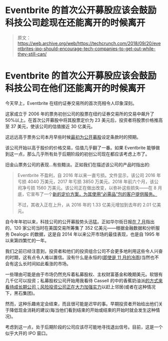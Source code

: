 # Eventbrite 的首次公开募股应该会鼓励科技公司趁现在还能离开的时候离开

> 原文：<https://web.archive.org/web/https://techcrunch.com/2018/09/20/eventbrites-ipo-should-encourage-tech-companies-to-get-out-while-they-still-can/>

# Eventbrite 的首次公开募股应该会鼓励科技公司在他们还能离开的时候离开

今天早上，Eventbrite 在纽约证券交易所的首次亮相令人印象深刻。

这家成立于 2006 年的票务初创公司的股票在纽约证券交易所的交易中飙升了 50%以上。在首次公开募股中将其股票定价为 23 美元后，投资者将股票价格推高至 37 美元，使该公司的估值接近 30 亿美元。

这远远高于票务公司本月早些时候[最初为公开募股](https://web.archive.org/web/20221210001726/https://techcrunch.com/2018/09/07/eventbrite-sets-ipo-range-of-19-to-21-valuing-it-at-1-8b/)设定条款时的预期。

该公司开始以高于股价的价格交易，估值几乎翻了一番。如果 Eventbrite 能够做到这一点，那么几乎所有处于后期阶段的初创公司现在都应该考虑上市了。

旧金山票务公司的表现…有些黯淡。正如我们在描述该公司的产品时指出的:

> Eventbrite 不盈利，自 2016 年以来一直亏损。文件显示，该公司 2016 年亏损 4040 万美元，2017 年亏损 3850 万美元。2018 年前六个月，该公司净亏损 1560 万美元。该公司正在做出改变，以弥补这些损失——在 8 月底，它宣布了一个[新的定价方案，为其使用“必需品”包的客户提供服务。](https://web.archive.org/web/20221210001726/https://techcrunch.com/2018/08/27/eventbrite-just-made-some-pricing-changes-as-it-moves-toward-an-ipo/)
> 
> 不过，其收入正在上升，从 2016 年的 1.33 亿美元增加到去年的 2.01 亿美元。

自今年年初以来，科技公司的公开募股势头迅猛。正如华尔街日报[在 7 月](https://web.archive.org/web/20221210001726/https://www.wsj.com/articles/ipo-market-posts-blistering-first-half-1530523801)指出的，120 家公司当时在美国交易所筹集了 352 亿美元——根据金融数据和分析服务 Dealogic 的数据，这是自 2014 年以来公开市场的最佳表现，也是自 1995 年以来第四繁忙的一年。

我们之前已经注意到，投资者和他们的投资组合公司不会更多地利用这些令人兴奋的时期，这有点令人难以置信。没有什么是永恒的([即使是 11 月的冷雨](https://web.archive.org/web/20221210001726/https://www.youtube.com/watch?v=8SbUC-UaAxE))当然也不会有这么长时间如此看涨的市场。

一些理由可能是由于市场仍然充斥着私募股权、主权财富基金和晚期美元。软银有几千亿可以投资；私募股权公司开始用我看待 Cassell 的中的香蕉奶油派[的方式来看待成长期公司；风险投资公司](https://web.archive.org/web/20221210001726/https://www.cassellshamburgers.com/)[正在大力加强实力](https://web.archive.org/web/20221210001726/https://techcrunch.com/2018/06/26/confirmed-sequoia-has-already-secured-three-quarters-of-what-will-be-an-8-billion-global-fund/)以赶上邻居(或者在这种情况下，黑石集团)。

然而，这种乐趣肯定会结束，而且很可能是迟早的事。早期投资者开始给出他们关于降低现金消耗的建议(每当他们看到结束的开始或结束的开始时就会发生这种情况)。

考虑到这一点，处于后期阶段的公司应该尽可能地寻找退出信号。目前，这是一个似乎大开的 IPO 窗口。